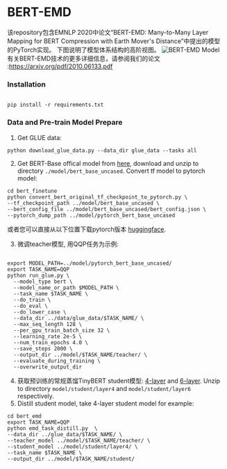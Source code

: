 # BERT-EMD
该repository包含EMNLP 2020中论文“BERT-EMD: Many-to-Many Layer Mapping for BERT Compression with Earth Mover's Distance”中提出的模型的PyTorch实现。
下图说明了模型体系结构的高阶视图。
![BERT-EMD Model](BERT-EMD-model.png "BERT-EMD")
有关BERT-EMD技术的更多详细信息，请参阅我们的论文 :https://arxiv.org/pdf/2010.06133.pdf

### Installation


```安装python3.6环境 (using python3.6),最高支持到python3.6

pip install -r requirements.txt 
```

### Data and Pre-train Model Prepare

1. Get GLUE data:
```
python download_glue_data.py --data_dir glue_data --tasks all
```
2. Get BERT-Base offical model from [here](https://storage.googleapis.com/bert_models/2020_02_20/uncased_L-12_H-768_A-12.zip), download and unzip to directory  `./model/bert_base_uncased`. Convert tf model to pytorch model:
```
cd bert_finetune
python convert_bert_original_tf_checkpoint_to_pytorch.py \
--tf_checkpoint_path ../model/bert_base_uncased \
--bert_config_file ../model/bert_base_uncased/bert_config.json \
--pytorch_dump_path ../model/pytorch_bert_base_uncased
``` 
或者您可以直接从以下位置下载pytorch版本 [huggingface](https://huggingface.co/bert-base-uncased#).

3. 微调teacher模型, 用QQP任务为示例:
```

export MODEL_PATH=../model/pytorch_bert_base_uncased/
export TASK_NAME=QQP
python run_glue.py \
  --model_type bert \
  --model_name_or_path $MODEL_PATH \
  --task_name $TASK_NAME \
  --do_train \
  --do_eval \
  --do_lower_case \
  --data_dir ../data/glue_data/$TASK_NAME/ \
  --max_seq_length 128 \
  --per_gpu_train_batch_size 32 \
  --learning_rate 2e-5 \
  --num_train_epochs 4.0 \
  --save_steps 2000 \
  --output_dir ../model/$TASK_NAME/teacher/ \
  --evaluate_during_training \
  --overwrite_output_dir
```
4. 获取预训练的常规蒸馏TinyBERT student模型: [4-layer](https://drive.google.com/open?id=1PhI73thKoLU2iliasJmlQXBav3v33-8z) and [6-layer](https://drive.google.com/open?id=1r2bmEsQe4jUBrzJknnNaBJQDgiRKmQjF).
Unzip to directory  `model/student/layer4` and  `model/student/layer6` respectively.
5. Distill student model, take 4-layer student model for example:
```
cd bert_emd
export TASK_NAME=QQP
python emd_task_distill.py  \
--data_dir ../glue_data/$TASK_NAME/ \
--teacher_model ../model/$TASK_NAME/teacher/ \
--student_model ../model/student/layer4/ \
--task_name $TASK_NAME \
--output_dir ../model/$TASK_NAME/student/
```
